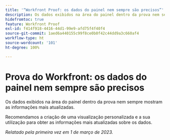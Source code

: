 ```yaml
---
title: '“Workfront Proof: os dados do painel nem sempre são precisos”'
description: Os dados exibidos na área do painel dentro da prova nem sempre mostram as informações mais atualizadas. Recomenda-se criar uma visualização personalizada e usá-la para obter as informações mais atualizadas sobre os dados.
hidefromtoc: true
feature: Workfront Proof
exl-id: f414f918-4416-44d1-99e9-afd75f4f40f4
source-git-commit: 1aed6a440155c99f8ce0b0f42c44dd9a3c660af4
workflow-type: ht
source-wordcount: '101'
ht-degree: 100%

---
```


# Prova do Workfront: os dados do painel nem sempre são precisos

Os dados exibidos na área do painel dentro da prova nem sempre mostram as informações mais atualizadas.

Recomendamos a criação de uma visualização personalizada e a sua utilização para obter as informações mais atualizadas sobre os dados.

_Relatado pela primeira vez em 1 de março de 2023._
